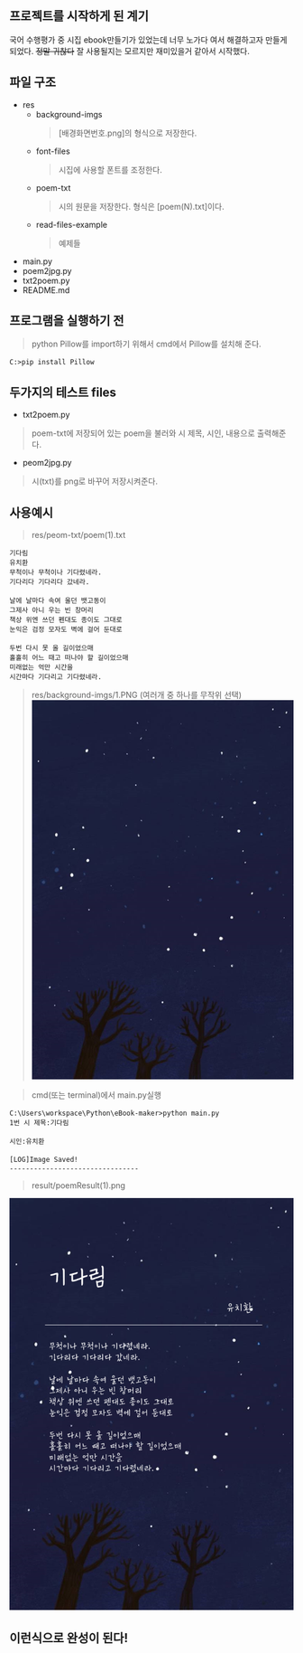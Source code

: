 ## 프로젝트를 시작하게 된 계기
국어 수행평가 중 시집 ebook만들기가 있었는데 너무 노가다 여서 해결하고자 만들게 되었다.
~~정말 귀찮다~~
잘 사용될지는 모르지만 재미있을거 같아서 시작했다.

## 파일 구조
* res 
    * background-imgs
        > [배경화면번호.png]의 형식으로 저장한다.
    * font-files
        > 시집에 사용할 폰트를 조정한다.
    * poem-txt 
        > 시의 원문을 저장한다. 형식은 [poem(N).txt]이다.
    * read-files-example
        > 예제들
* main.py
* poem2jpg.py
* txt2poem.py
* README.md

## 프로그램을 실행하기 전

> python Pillow를 import하기 위해서 cmd에서 Pillow를 설치해 준다. 

    C:>pip install Pillow

## 두가지의 테스트 files

* txt2poem.py
> poem-txt에 저장되어 있는 poem을 불러와 시 제목, 시인, 내용으로 출력해준다.

* peom2jpg.py
> 시(txt)를 png로 바꾸어 저장시켜준다.

## 사용예시
> res/peom-txt/poem(1).txt

    기다림
    유치환
    무척이나 무척이나 기다렸네라.
    기다리다 기다리다 갔네라.

    날에 날마다 속여 울던 뱃고동이
    그제사 아니 우는 빈 창머리
    책상 위엔 쓰던 펜대도 종이도 그대로
    눈익은 검정 모자도 벽에 걸어 둔대로

    두번 다시 못 올 길이었으매
    홀홀히 어느 때고 떠나야 할 길이었으매
    미래없는 억만 시간을
    시간마다 기다리고 기다렸네라.

> res/background-imgs/1.PNG (여러개 중 하나를 무작위 선택)
![res/background-imgs/1.PNG](res/background-imgs/1.PNG)

> cmd(또는 terminal)에서 main.py실행

    C:\Users\workspace\Python\eBook-maker>python main.py
    1번 시 제목:기다림

    시인:유치환

    [LOG]Image Saved!
    --------------------------------

> result/poemResult(1).png

![result/poemResult(1).PNG](result/poemResult(1).png)

## 이런식으로 완성이 된다!